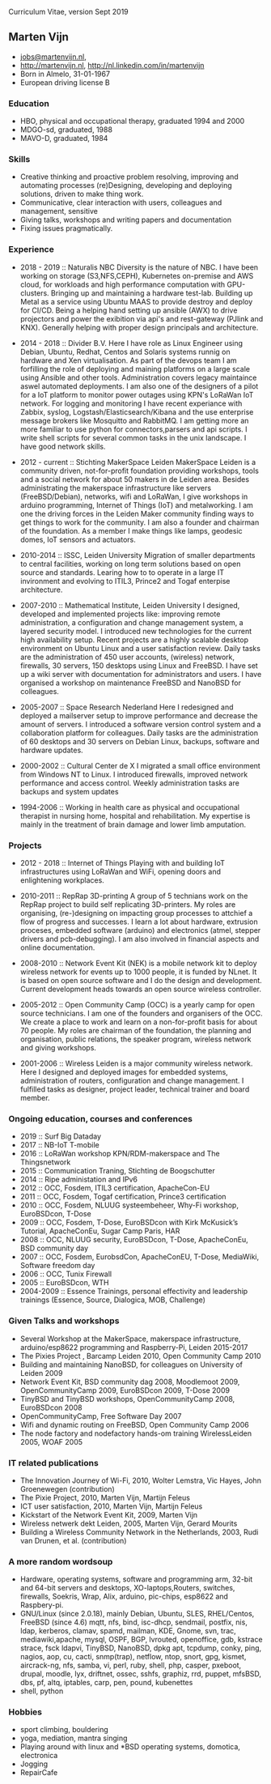 Curriculum Vitae, version Sept 2019 

## Marten Vijn

* jobs@martenvijn.nl,
* http://martenvijn.nl, http://nl.linkedin.com/in/martenvijn
* Born in Almelo, 31-01-1967
* European driving license B

### Education 

* HBO, physical and occupational therapy, graduated 1994 and 2000
* MDGO-sd, graduated, 1988
* MAVO-D, graduated, 1984

### Skills 

* Creative thinking and proactive problem resolving, improving and automating processes
(re)Designing, developing and deploying solutions, driven to make thing work.
* Communicative, clear interaction with users, colleagues and management, sensitive
* Giving talks, workshops and writing papers and documentation
* Fixing issues pragmatically.

### Experience
* 2018 - 2019  :: Naturalis NBC
Diversity is the nature of NBC. I have been working on storage (S3,NFS,CEPH), Kubernetes on-premise and AWS cloud, for workloads and high performance computation with GPU-clusters. Bringing up and maintaining a hardware test-lab. Building up Metal as a service using Ubuntu MAAS to provide destroy and deploy for CI/CD. Being a helping hand setting up ansible (AWX) to drive projectors and power the exibition via api's and rest-gateway (PJlink and KNX). Generally helping with proper design principals and architecture. 
    
* 2014 - 2018 :: Divider B.V.
Here I have role as Linux Engineer using Debian, Ubuntu, Redhat, Centos and Solaris systems runnig on hardware and Xen virtualisation. As part of the devops team I am forfilling the role of deploying and maining platforms on a large scale using Ansible and other tools. Administration covers legacy maintaince aswel automated deployments. I am also one of the designers of a pilot for a IoT platform to monitor power outages using KPN's LoRaWan IoT network. For logging and monitoring I have recent experiance with Zabbix, syslog, Logstash/Elasticsearch/Kibana and the use enterprise message brokers like Mosquitto and RabbitMQ. I am getting more an more familiar to use python for connectors,parsers and api scripts. I write shell scripts for several common tasks in the unix landscape. I have good network skills.  

* 2012 - current :: Stichting MakerSpace Leiden
MakerSpace Leiden is a community driven, not-for-profit foundation providing workshops, tools and a social network for about 50 makers in de Leiden area. Besides administrating the makerspace infrastructure like servers (FreeBSD/Debian), networks, wifi and LoRaWan, I give workshops in arduino programming, Internet of Things (IoT) and metalworking. I am one the driving forces in the Leiden Maker community finding ways to get things to work for the community. I am also a founder and chairman of the foundation. As a member I make things like lamps, geodesic domes, IoT sensors and actuators.
 
* 2010-2014 :: ISSC, Leiden University
Migration of smaller departments to central facilities, working on long term solutions based on open source and standards. Learing how to to operate in a large IT invironment and evolving to ITIL3, Prince2 and Togaf enterpise architecture.

* 2007-2010 :: Mathematical Institute, Leiden University
I designed, developed and implemented projects like: improving remote administration, a configuration and change management system, a layered security model. I introduced new technologies for the current high availability setup. Recent projects are a highly scalable desktop environment on Ubuntu Linux and a user satisfaction review. Daily tasks are the administration of 450 user accounts, (wireless) network, firewalls, 30 servers, 150 desktops using Linux and FreeBSD. I have set up a wiki server with documentation for administrators and users. I have organised a workshop on maintenance FreeBSD and NanoBSD for colleagues. 

* 2005-2007 :: Space Research Nederland 
Here I redesigned and deployed a mailserver setup to improve performance and decrease the amount of servers. I introduced a
software version control system and a collaboration platform for colleagues. Daily tasks are the administration of 60 desktops
and 30 servers on Debian Linux, backups, software and hardware updates.

* 2000-2002 :: Cultural Center de X
I migrated a small office environment from Windows NT to Linux. I introduced firewalls, improved network performance and
access control. Weekly administration tasks are backups and system updates

* 1994-2006 :: Working in health care
as physical and occupational therapist in nursing home, hospital and rehabilitation.
My expertise is mainly in the treatment of brain damage and lower limb amputation.

### Projects
* 2012 - 2018 :: Internet of Things
Playing with and building IoT infrastructures using LoRaWan and WiFi, opening doors and enlightening workplaces. 

* 2010-2011 :: RepRap 3D-printing
A group of 5 technians work on the RepRap project to build self replicating 3D-printers.
My roles are organising, (re-)designing on impacting group processes to attchief a flow of progress and successes. I learn a lot
about hardware, extrusion proceses, embedded software (arduino) and electronics (atmel, stepper drivers and pcb-debugging).
I am also involved in financial aspects and online documentation.

* 2008-2010 :: Network Event Kit (NEK)
is a mobile network kit to deploy wireless network for events up to 1000 people, it
is funded by NLnet. It is based on open source software and I do the design and development. Current development heads
towards an open source wireless controller.

* 2005-2012 :: Open Community Camp (OCC)
is a yearly camp for open source technicians. I am one of the founders and
organisers of the OCC. We create a place to work and learn on a non-for-profit basis for about 70 people. My roles are chairman of the foundation, the planning and organisation, public relations, the speaker program, wireless network and giving workshops.

* 2001-2006 :: Wireless Leiden
is a major community wireless network. Here I designed and deployed images for embedded
systems, administration of routers, configuration and change management.  I fulfilled tasks as designer, project leader,
technical trainer and board member.

### Ongoing education, courses and conferences
* 2019 :: Surf Big Dataday 
* 2017 :: NB-IoT T-mobile
* 2016 :: LoRaWan workshop KPN/RDM-makerspace and The Thingsnetwork
* 2015 :: Communication Traning, Stichting de Boogschutter
* 2014 :: Ripe administation and IPv6
* 2012 :: OCC, Fosdem, ITIL3 certification, ApacheCon-EU
* 2011 :: OCC, Fosdem, Togaf certification, Prince3 certification
* 2010 :: OCC, Fosdem, NLUUG systeembeheer, Why-Fi workshop, EuroBSDcon, T-Dose
* 2009 :: OCC, Fosdem, T-Dose, EuroBSDcon with Kirk McKusick’s Tutorial, ApacheConEu, Sugar Camp Paris, HAR
* 2008 :: OCC, NLUUG security, EuroBSDcon, T-Dose, ApacheConEu, BSD community day
* 2007 :: OCC, Fosdem, EurobsdCon, ApacheConEU, T-Dose, MediaWiki, Software freedom day
* 2006 :: OCC, Tunix Firewall
* 2005 :: EuroBSDcon, WTH
* 2004-2009 :: Essence Trainings, personal effectivity and leadership trainings (Essence, Source, Dialogica, MOB, Challenge)

### Given Talks and workshops
* Several Workshop at the MakerSpace, makerspace infrastructure, arduino/esp8622 programming and Raspberry-Pi, Leiden 2015-2017 
* The Pixies Project , Barcamp Leiden 2010, Open Community Camp 2010
* Building and maintaining NanoBSD, for colleagues on University of Leiden 2009
* Network Event Kit, BSD community dag 2008, Moodlemoot 2009, OpenCommunityCamp 2009, EuroBSDcon 2009, T-Dose 2009
* TinyBSD and TinyBSD workshops, OpenCommunityCamp 2008, EuroBSDcon 2008
* OpenCommunityCamp, Free Software Day 2007
* Wifi and dynamic routing on FreeBSD, Open Community Camp 2006
* The node factory and nodefactory hands-om training WirelessLeiden 2005, WOAF 2005

### IT related publications
* The Innovation Journey of Wi-Fi, 2010, Wolter Lemstra, Vic Hayes, John Groenewegen (contribution)
* The Pixie	Project, 2010,	Marten Vijn, Martijn Feleus
* ICT user satisfaction, 2010, Marten Vijn, Martijn Feleus
* Kickstart	of the Network Event Kit, 2009, Marten Vijn
* Wireless netwerk dekt Leiden, 2005, Marten Vijn,	Gerard	Mourits
* Building a Wireless Community	Network	in the Netherlands, 2003, Rudi van Drunen, et al. (contribution)

### A more random wordsoup
* Hardware, operating systems, software and programming arm, 32-bit and 64-bit servers and desktops, XO-laptops,Routers, switches, firewalls, Soekris, Wrap, Alix, arduino, pic-chips, esp8622 and Raspbery-pi.
* GNU/Linux (since 2.0.18), mainly Debian, Ubuntu, SLES, RHEL/Centos, FreeBSD (since 4.6)
mqtt, nfs, bind, isc-dhcp, sendmail, postfix, nis, ldap, kerberos, clamav, spamd, mailman, KDE, Gnome, svn, trac, mediawiki,apache, mysql, OSPF, BGP, lvrouted, openoffice, gdb, kstrace strace, fsck ldapvi, TinyBSD, NanoBSD, dpkg apt, tcpdump, conky,
ping, nagios, aop, cu, cacti, snmp(trap), netflow, ntop, snort, gpg, kismet, aircrack-ng, nfs, samba, vi, perl, ruby, shell, php,
casper, pxeboot, drupal, moodle, lyx, driftnet, ossec, sshfs, graphiz, rrd, puppet, mfsBSD, dbs, pf, altq, iptables, carp, pen,
pound, kubenettes 
* shell, python 

### Hobbies
* sport climbing, bouldering
* yoga, mediation, mantra singing
* Playing around with linux and *BSD operating systems, domotica, electronica
* Jogging
* RepairCafe
